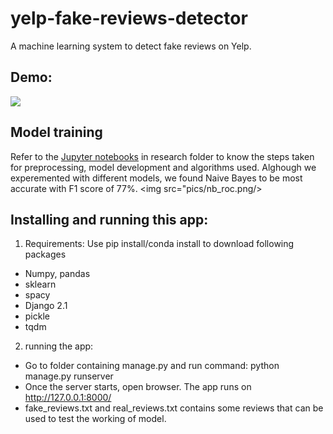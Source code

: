 # yelp-fake-reviews-detector
A machine learning system to detect fake reviews on Yelp.

## Demo:
<img src="pics/app_demo.gif"/>

## Model training
Refer to the <a href="">Jupyter notebooks</a> in research folder to know the steps taken for preprocessing, model development and algorithms used.
Alghough we experemented with different models, we found Naive Bayes to be most accurate with F1 score of 77%.
<img src="pics/nb_roc.png/>

## Installing and running this app:
1. Requirements:
Use pip install/conda install to download following packages
  - Numpy, pandas
  - sklearn
  - spacy
  - Django 2.1
  - pickle
  - tqdm
  
 2. running the app:
  - Go to folder containing manage.py and run command: python manage.py runserver
  - Once the server starts, open browser. The app runs on http://127.0.0.1:8000/
  - fake_reviews.txt and real_reviews.txt contains some reviews that can be used to test the working of model.
  
